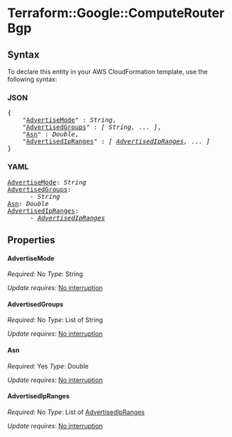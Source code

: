 # Terraform::Google::ComputeRouter Bgp

## Syntax

To declare this entity in your AWS CloudFormation template, use the following syntax:

### JSON

<pre>
{
    "<a href="#advertisemode" title="AdvertiseMode">AdvertiseMode</a>" : <i>String</i>,
    "<a href="#advertisedgroups" title="AdvertisedGroups">AdvertisedGroups</a>" : <i>[ String, ... ]</i>,
    "<a href="#asn" title="Asn">Asn</a>" : <i>Double</i>,
    "<a href="#advertisedipranges" title="AdvertisedIpRanges">AdvertisedIpRanges</a>" : <i>[ <a href="bgp-advertisedipranges.md">AdvertisedIpRanges</a>, ... ]</i>
}
</pre>

### YAML

<pre>
<a href="#advertisemode" title="AdvertiseMode">AdvertiseMode</a>: <i>String</i>
<a href="#advertisedgroups" title="AdvertisedGroups">AdvertisedGroups</a>: <i>
      - String</i>
<a href="#asn" title="Asn">Asn</a>: <i>Double</i>
<a href="#advertisedipranges" title="AdvertisedIpRanges">AdvertisedIpRanges</a>: <i>
      - <a href="bgp-advertisedipranges.md">AdvertisedIpRanges</a></i>
</pre>

## Properties

#### AdvertiseMode

_Required_: No
_Type_: String

_Update requires_: [No interruption](https://docs.aws.amazon.com/AWSCloudFormation/latest/UserGuide/using-cfn-updating-stacks-update-behaviors.html#update-no-interrupt)

#### AdvertisedGroups

_Required_: No
_Type_: List of String

_Update requires_: [No interruption](https://docs.aws.amazon.com/AWSCloudFormation/latest/UserGuide/using-cfn-updating-stacks-update-behaviors.html#update-no-interrupt)

#### Asn

_Required_: Yes
_Type_: Double

_Update requires_: [No interruption](https://docs.aws.amazon.com/AWSCloudFormation/latest/UserGuide/using-cfn-updating-stacks-update-behaviors.html#update-no-interrupt)

#### AdvertisedIpRanges

_Required_: No
_Type_: List of <a href="bgp-advertisedipranges.md">AdvertisedIpRanges</a>

_Update requires_: [No interruption](https://docs.aws.amazon.com/AWSCloudFormation/latest/UserGuide/using-cfn-updating-stacks-update-behaviors.html#update-no-interrupt)

